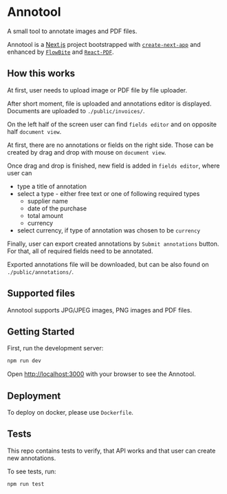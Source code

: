 # Annotool

A small tool to annotate images and PDF files.

Annotool is a [Next.js](https://nextjs.org/) project bootstrapped with [`create-next-app`](https://github.com/vercel/next.js/tree/canary/packages/create-next-app) and enhanced by [`FlowBite`](https://flowbite.com/) and [`React-PDF`](https://www.npmjs.com/package/react-pdf).

## How this works

At first, user needs to upload image or PDF file by file uploader.

After short moment, file is uploaded and annotations editor is displayed.
Documents are uploaded to `./public/invoices/`.

On the left half of the screen user can find `fields editor` and on opposite half `document view`.

At first, there are no annotations or fields on the right side. Those can be created by drag and drop with mouse on `document view`.

Once drag and drop is finished, new field is added in `fields editor`, where user can 
- type a title of annotation
- select a type - either free text or one of following required types
    - supplier name
    - date of the purchase
    - total amount
    - currency
- select currency, if type of annotation was chosen to be `currency`

Finally, user can export created annotations by `Submit annotations` button.
For that, all of required fields need to be annotated.

Exported annotations file will be downloaded, but can be also found on `./public/annotations/`.

## Supported files

Annotool supports JPG/JPEG images, PNG images and PDF files.

## Getting Started

First, run the development server:

```bash
npm run dev
```

Open [http://localhost:3000](http://localhost:3000) with your browser to see the Annotool.

## Deployment

To deploy on docker, please use `Dockerfile`.

## Tests

This repo contains tests to verify, that API works and that user can create new annotations.

To see tests, run:

```bash
npm run test
```